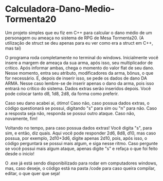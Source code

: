 # Calculadora-Dano-Medio-Tormenta20
Um projeto simples que eu fiz em C++ para calcular o dano médio de um personagem ou ameaça no sistema de RPG de Mesa Tormenta20. (A utilização de struct se deu apenas para eu ver como era a struct em C++, mas taí)

O programa roda completamente no terminal do windows.
Inicialmente você insere a margem de ameaça da sua arma, após isso, seu multiplicador de crítico.
Após informar ambas, chega o momento do valor flat de seu dano. Nesse momento, entra seu atributo, modificadores da arma, bônus, o que for necessário.
E, depois de inserir isso, se pede os dados de dano DA ARMA. Nesse caso lembre-se de inserir apenas o dano da arma, pois isso entrará no crítico do sistema. Dados extras serão inseridos depois. Você pode colocar tanto d8, 1d8, 2d8, da forma como preferir.

Caso seu dano acabei ai, ótimo! Caso não, caso possua dados extras, o código questionará se possui, digitando "s" para sim ou "n" para não.
Caso a resposta seja não, responda se possui outro ataque. Caso não, novamente, fim!

Voltando no tempo, para caso possua dados extras! Você digita "s", para sim, e então, diz quais.
Aqui você pode responder 2d6, 8d8, d10, mas caso possua, por exemplo, 2d10+3d6, digite apenas 2d10, pois, após isso, o código perguntará se possui mais algum, e siga nesse ritmo.
Caso pergunte se você possui mais algum ataque, apenas digite "s" e refaça o que foi feito desde o inicío!


O .exe já está sendo disponibilizado para rodar em computadores windows, mas, caso deseje, o código está na pasta /code para caso queira compilar, editar, o que quer que seja!
